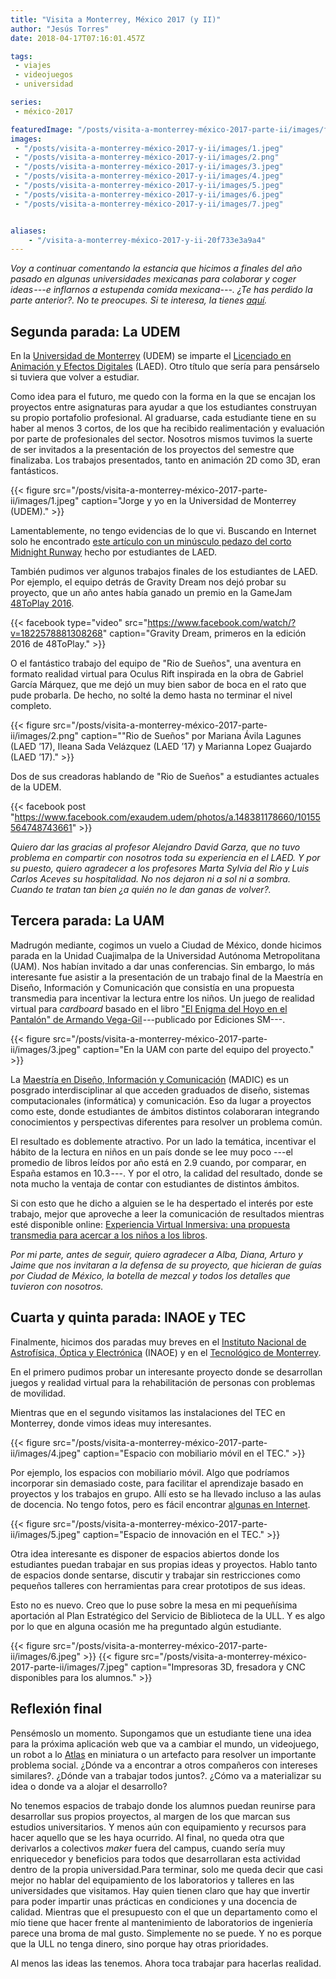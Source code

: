 ```yaml
---
title: "Visita a Monterrey, México 2017 (y II)"
author: "Jesús Torres"
date: 2018-04-17T07:16:01.457Z

tags:
 - viajes
 - videojuegos
 - universidad

series:
 - méxico-2017

featuredImage: "/posts/visita-a-monterrey-méxico-2017-parte-ii/images/featured.jpeg" 
images:
 - "/posts/visita-a-monterrey-méxico-2017-y-ii/images/1.jpeg" 
 - "/posts/visita-a-monterrey-méxico-2017-y-ii/images/2.png" 
 - "/posts/visita-a-monterrey-méxico-2017-y-ii/images/3.jpeg" 
 - "/posts/visita-a-monterrey-méxico-2017-y-ii/images/4.jpeg" 
 - "/posts/visita-a-monterrey-méxico-2017-y-ii/images/5.jpeg" 
 - "/posts/visita-a-monterrey-méxico-2017-y-ii/images/6.jpeg" 
 - "/posts/visita-a-monterrey-méxico-2017-y-ii/images/7.jpeg" 


aliases:
    - "/visita-a-monterrey-méxico-2017-y-ii-20f733e3a9a4"
---
```


_Voy a continuar comentando la estancia que hicimos a finales del año pasado en algunas universidades mexicanas para colaborar y coger ideas ---e inflarnos a estupenda comida mexicana---._
_¿Te has perdido la parte anterior?._
_No te preocupes._
_Si te interesa, la tienes [aquí](/posts/videojuegos-y-visita-a-monterrey-méxico-2017-i/)._

## Segunda parada: La UDEM

En la [Universidad de Monterrey](http://www.udem.edu.mx/) (UDEM) se imparte el [Licenciado en Animación y Efectos Digitales](http://www.udem.edu.mx/Esp/Carreras/Ingenieria-y-Tecnologias/Licenciado-en-Animacion-y-Efectos-Digitales/Pages/descripcion-carrera.aspx) (LAED).
Otro título que sería para pensárselo si tuviera que volver a estudiar.

Como idea para el futuro, me quedo con la forma en la que se encajan los proyectos entre asignaturas para ayudar a que los estudiantes construyan su propio portafolio profesional.
Al graduarse, cada estudiante tiene en su haber al menos 3 cortos, de los que ha recibido realimentación y evaluación por parte de profesionales del sector.
Nosotros mismos tuvimos la suerte de ser invitados a la presentación de los proyectos del semestre que finalizaba.
Los trabajos presentados, tanto en animación 2D como 3D, eran fantásticos.

{{< figure src="/posts/visita-a-monterrey-méxico-2017-parte-ii/images/1.jpeg" caption="Jorge y yo en la Universidad de Monterrey (UDEM)." >}}

Lamentablemente, no tengo evidencias de lo que vi.
Buscando en Internet solo he encontrado [este artículo con un minúsculo pedazo del corto Midnight Runway](http://a.com.mx/midnight-runway/) hecho por estudiantes de LAED.

También pudimos ver algunos trabajos finales de los estudiantes de LAED.
Por ejemplo, el equipo detrás de Gravity Dream nos dejó probar su proyecto, que un año antes había ganado un premio en la GameJam [48ToPlay 2016](https://www.facebook.com/48toplay/).

{{< facebook type="video" src="https://www.facebook.com/watch/?v=1822578881308268" caption="Gravity Dream, primeros en la edición 2016 de 48ToPlay." >}}

O el fantástico trabajo del equipo de "Rio de Sueños", una aventura en formato realidad virtual para Oculus Rift inspirada en la obra de Gabriel García Márquez, que me dejó un muy bien sabor de boca en el rato que pude probarla.
De hecho, no solté la demo hasta no terminar el nivel completo.

{{< figure src="/posts/visita-a-monterrey-méxico-2017-parte-ii/images/2.png" caption="\"Rio de Sueños\" por Mariana Ávila Lagunes (LAED ’17), Ileana Sada Velázquez (LAED ’17) y Marianna Lopez Guajardo (LAED ’17)." >}}

Dos de sus creadoras hablando de "Rio de Sueños" a estudiantes actuales de la UDEM.

{{< facebook post "https://www.facebook.com/exaudem.udem/photos/a.148381178660/10155564748743661" >}}

_Quiero dar las gracias al profesor Alejandro David Garza, que no tuvo problema en compartir con nosotros toda su experiencia en el LAED._
_Y por su puesto, quiero agradecer a los profesores Marta Sylvia del Rio y Luis Carlos Aceves su hospitalidad._
_No nos dejaron ni a sol ni a sombra._
_Cuando te tratan tan bien ¿a quién no le dan ganas de volver?._

## Tercera parada: La UAM

Madrugón mediante, cogimos un vuelo a Ciudad de México, donde hicimos parada en la Unidad Cuajimalpa de la Universidad Autónoma Metropolitana (UAM).
Nos habían invitado a dar unas conferencias.
Sin embargo, lo más interesante fue asistir a la presentación de un trabajo final de la Maestría en Diseño, Información y Comunicación que consistía en una propuesta transmedia para incentivar la lectura entre los niños.
Un juego de realidad virtual para _cardboard_ basado en el libro ["El Enigma del Hoyo en el Pantalón" de Armando Vega-Gil](https://www.goodreads.com/book/show/28404393-el-enigma-del-hoyo-en-el-pantal-n) ---publicado por Ediciones SM---.

{{< figure src="/posts/visita-a-monterrey-méxico-2017-parte-ii/images/3.jpeg" caption="En la UAM con parte del equipo del proyecto." >}}

La [Maestría en Diseño, Información y Comunicación](http://dccd.cua.uam.mx/Maestria_en_Diseno_Informacion_y_Comunicacion) (MADIC) es un posgrado interdisciplinar al que acceden graduados de diseño, sistemas computacionales (informática) y comunicación.
Eso da lugar a proyectos como este, donde estudiantes de ámbitos distintos colaboraran integrando conocimientos y perspectivas diferentes para resolver un problema común.

El resultado es doblemente atractivo.
Por un lado la temática, incentivar el hábito de la lectura en niños en un país donde se lee muy poco ---el promedio de libros leídos por año está en 2.9 cuando, por comparar, en España estamos en 10.3 ---.
Y por el otro, la calidad del resultado, donde se nota mucho la ventaja de contar con estudiantes de distintos ámbitos.

Si con esto que he dicho a alguien se le ha despertado el interés por este trabajo, mejor que aproveche a leer la comunicación de resultados mientras esté disponible online: [Experiencia Virtual Inmersiva: una propuesta transmedia para acercar a los niños a los libros](http://escritura.cua.uam.mx/archivos_Madic/EVI_Print.pdf).

_Por mi parte, antes de seguir, quiero agradecer a Alba, Diana, Arturo y Jaime que nos invitaran a la defensa de su proyecto, que hicieran de guías por Ciudad de México, la botella de mezcal y todos los detalles que tuvieron con nosotros._

## Cuarta y quinta parada: INAOE y TEC

Finalmente, hicimos dos paradas muy breves en el [Instituto Nacional de Astrofísica, Óptica y Electrónica](http://www.inaoep.mx/) (INAOE) y en el [Tecnológico de Monterrey](https://tec.mx/es).

En el primero pudimos probar un interesante proyecto donde se desarrollan juegos y realidad virtual para la rehabilitación de personas con problemas de movilidad.

Mientras que en el segundo visitamos las instalaciones del TEC en Monterrey, donde vimos ideas muy interesantes.

{{< figure src="/posts/visita-a-monterrey-méxico-2017-parte-ii/images/4.jpeg" caption="Espacio con mobiliario móvil en el TEC." >}}

Por ejemplo, los espacios con mobiliario móvil.
Algo que podríamos incorporar sin demasiado coste, para facilitar el aprendizaje basado en proyectos y los trabajos en grupo.
Allí esto se ha llevado incluso a las aulas de docencia.
No tengo fotos, pero es fácil encontrar [algunas en Internet](https://www.google.es/search?client=ubuntu&tbm=isch&q=tecnol%C3%B3gico+monterrey+aula+mobiliario+m%C3%B3vil&spell=1&sa=X&ved=0ahUKEwjTz8zWvLXaAhWL6xQKHbOrBMEQBQgkKAA&biw=1920&bih=904&dpr=1).

{{< figure src="/posts/visita-a-monterrey-méxico-2017-parte-ii/images/5.jpeg" caption="Espacio de innovación en el TEC." >}}

Otra idea interesante es disponer de espacios abiertos donde los estudiantes puedan trabajar en sus propias ideas y proyectos.
Hablo tanto de espacios donde sentarse, discutir y trabajar sin restricciones como pequeños talleres con herramientas para crear prototipos de sus ideas.

Esto no es nuevo.
Creo que lo puse sobre la mesa en mi pequeñísima aportación al Plan Estratégico del Servicio de Biblioteca de la ULL.
Y es algo por lo que en alguna ocasión me ha preguntado algún estudiante.

{{< figure src="/posts/visita-a-monterrey-méxico-2017-parte-ii/images/6.jpeg" >}}
{{< figure src="/posts/visita-a-monterrey-méxico-2017-parte-ii/images/7.jpeg" caption="Impresoras 3D, fresadora y CNC disponibles para los alumnos." >}}

## Reflexión final

Pensémoslo un momento.
Supongamos que un estudiante tiene una idea para la próxima aplicación web que va a cambiar el mundo, un videojuego, un robot a lo [Atlas](https://www.bostondynamics.com/atlas) en miniatura o un artefacto para resolver un importante problema social.
¿Dónde va a encontrar a otros compañeros con intereses similares?.
¿Dónde van a trabajar todos juntos?.
¿Cómo va a materializar su idea o donde va a alojar el desarrollo?

No tenemos espacios de trabajo donde los alumnos puedan reunirse para desarrollar sus propios proyectos, al margen de los que marcan sus estudios universitarios.
Y menos aún con equipamiento y recursos para hacer aquello que se les haya ocurrido.
Al final, no queda otra que derivarlos a colectivos _maker_ fuera del campus, cuando sería muy enriquecedor y beneficios para todos que desarrollaran esta actividad dentro de la propia universidad.Para terminar, solo me queda decir que casi mejor no hablar del equipamiento de los laboratorios y talleres en las universidades que visitamos.
Hay quien tienen claro que hay que invertir para poder impartir unas prácticas en condiciones y una docencia de calidad.
Mientras que el presupuesto con el que un departamento como el mío tiene que hacer frente al mantenimiento de laboratorios de ingeniería parece una broma de mal gusto.
Simplemente no se puede.
Y no es porque que la ULL no tenga dinero, sino porque hay otras prioridades.

Al menos las ideas las tenemos.
Ahora toca trabajar para hacerlas realidad.